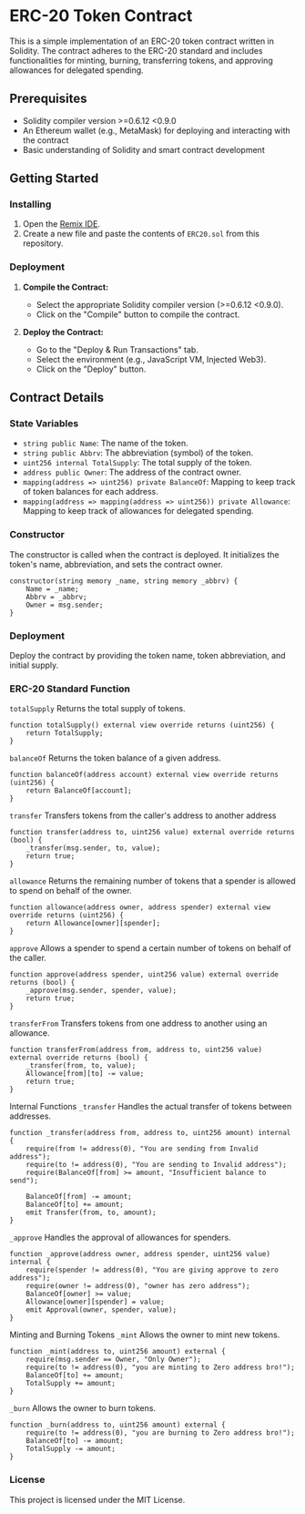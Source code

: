 # ERC-20 Token Contract

This is a simple implementation of an ERC-20 token contract written in Solidity. The contract adheres to the ERC-20 standard and includes functionalities for minting, burning, transferring tokens, and approving allowances for delegated spending.

## Prerequisites

- Solidity compiler version >=0.6.12 <0.9.0
- An Ethereum wallet (e.g., MetaMask) for deploying and interacting with the contract
- Basic understanding of Solidity and smart contract development

## Getting Started

### Installing

1. Open the [Remix IDE](https://remix.ethereum.org/).
2. Create a new file and paste the contents of `ERC20.sol` from this repository.

### Deployment

1. **Compile the Contract:**
   - Select the appropriate Solidity compiler version (>=0.6.12 <0.9.0).
   - Click on the "Compile" button to compile the contract.

2. **Deploy the Contract:**
   - Go to the "Deploy & Run Transactions" tab.
   - Select the environment (e.g., JavaScript VM, Injected Web3).
   - Click on the "Deploy" button.

## Contract Details

### State Variables

- `string public Name`: The name of the token.
- `string public Abbrv`: The abbreviation (symbol) of the token.
- `uint256 internal TotalSupply`: The total supply of the token.
- `address public Owner`: The address of the contract owner.
- `mapping(address => uint256) private BalanceOf`: Mapping to keep track of token balances for each address.
- `mapping(address => mapping(address => uint256)) private Allowance`: Mapping to keep track of allowances for delegated spending.

### Constructor

The constructor is called when the contract is deployed. It initializes the token's name, abbreviation, and sets the contract owner.

```solidity
constructor(string memory _name, string memory _abbrv) {
    Name = _name;
    Abbrv = _abbrv;
    Owner = msg.sender;
}
```

### Deployment

Deploy the contract by providing the token name, token abbreviation, and initial supply.

 ### ERC-20 Standard Function

`totalSupply`
Returns the total supply of tokens.

```solidity
function totalSupply() external view override returns (uint256) {
    return TotalSupply;
}
```

`balanceOf`
Returns the token balance of a given address.
```slodity
function balanceOf(address account) external view override returns (uint256) {
    return BalanceOf[account];
}
```

`transfer`
Transfers tokens from the caller's address to another address
```soldity
function transfer(address to, uint256 value) external override returns (bool) {
    _transfer(msg.sender, to, value);
    return true;
}
```

`allowance`
Returns the remaining number of tokens that a spender is allowed to spend on behalf of the owner.
```soldity
function allowance(address owner, address spender) external view override returns (uint256) {
    return Allowance[owner][spender];
}
```

`approve`
Allows a spender to spend a certain number of tokens on behalf of the caller.
```soldity
function approve(address spender, uint256 value) external override returns (bool) {
    _approve(msg.sender, spender, value);
    return true;
}
```

`transferFrom`
Transfers tokens from one address to another using an allowance.
```soldity
function transferFrom(address from, address to, uint256 value) external override returns (bool) {
    _transfer(from, to, value);
    Allowance[from][to] -= value;
    return true;
}
```

Internal Functions
`_transfer`
Handles the actual transfer of tokens between addresses.
```soldity
function _transfer(address from, address to, uint256 amount) internal {
    require(from != address(0), "You are sending from Invalid address");
    require(to != address(0), "You are sending to Invalid address");
    require(BalanceOf[from] >= amount, "Insufficient balance to send");

    BalanceOf[from] -= amount;
    BalanceOf[to] += amount;
    emit Transfer(from, to, amount);
}
```

`_approve`
Handles the approval of allowances for spenders.
```solidity
function _approve(address owner, address spender, uint256 value) internal {
    require(spender != address(0), "You are giving approve to zero address");
    require(owner != address(0), "owner has zero address");
    BalanceOf[owner] >= value;
    Allowance[owner][spender] = value;
    emit Approval(owner, spender, value);
}
```

Minting and Burning Tokens
`_mint`
Allows the owner to mint new tokens.
```solidity
function _mint(address to, uint256 amount) external {
    require(msg.sender == Owner, "Only Owner");
    require(to != address(0), "you are minting to Zero address bro!");
    BalanceOf[to] += amount;
    TotalSupply += amount;
}
```

`_burn`
Allows the owner to burn tokens.
```solidity
function _burn(address to, uint256 amount) external {
    require(to != address(0), "you are burning to Zero address bro!");
    BalanceOf[to] -= amount;
    TotalSupply -= amount;
}
```

### License
This project is licensed under the MIT License.




